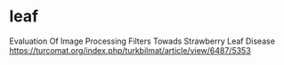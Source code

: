# leaf
Evaluation Of Image Processing Filters Towads Strawberry Leaf Disease
https://turcomat.org/index.php/turkbilmat/article/view/6487/5353
